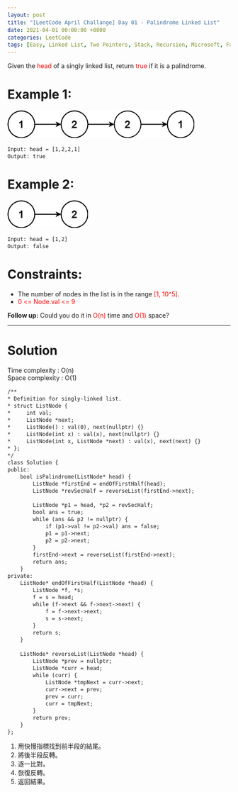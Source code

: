 ```yaml
---
layout: post
title: "[LeetCode April Challange] Day 01 - Palindrome Linked List"
date: 2021-04-01 00:00:00 +0800
categories: LeetCode
tags: [Easy, Linked List, Two Pointers, Stack, Recursion, Microsoft, Facebook, Amazon, Adobe, Capital One, Google, Oracle, Bloomberg, Uber, Snapchat, payTM, C++]
---
```

Given the <font color="red">head</font> of a singly linked list, return <font color="red">true</font> if it is a palindrome.

# Example 1:

![](https://github.com/nshawn4675/nshawn4675.github.io/blob/master/_pic/234_ex1.jpg?raw=true)

    Input: head = [1,2,2,1]
    Output: true

# Example 2:

![](https://github.com/nshawn4675/nshawn4675.github.io/blob/master/_pic/234_ex2.jpg?raw=true)

    Input: head = [1,2]
    Output: false
 

# Constraints:

- The number of nodes in the list is in the range <font color="red">[1, 10^5]</font>.
- <font color="red">0 <= Node.val <= 9</font>
 

**Follow up:** Could you do it in <font color="red">O(n)</font> time and <font color="red">O(1)</font> space?

______________________  

# Solution  

Time complexity : O(n)  
Space complexity : O(1)  

    /**
    * Definition for singly-linked list.
    * struct ListNode {
    *     int val;
    *     ListNode *next;
    *     ListNode() : val(0), next(nullptr) {}
    *     ListNode(int x) : val(x), next(nullptr) {}
    *     ListNode(int x, ListNode *next) : val(x), next(next) {}
    * };
    */
    class Solution {
    public:
        bool isPalindrome(ListNode* head) {
            ListNode *firstEnd = endOfFirstHalf(head);
            ListNode *revSecHalf = reverseList(firstEnd->next);
            
            ListNode *p1 = head, *p2 = revSecHalf;
            bool ans = true;
            while (ans && p2 != nullptr) {
                if (p1->val != p2->val) ans = false;
                p1 = p1->next;
                p2 = p2->next;
            }
            firstEnd->next = reverseList(firstEnd->next);
            return ans;
        }
    private:
        ListNode* endOfFirstHalf(ListNode *head) {
            ListNode *f, *s;
            f = s = head;
            while (f->next && f->next->next) {
                f = f->next->next;
                s = s->next;
            }
            return s;
        }
        
        ListNode* reverseList(ListNode *head) {
            ListNode *prev = nullptr;
            ListNode *curr = head;
            while (curr) {
                ListNode *tmpNext = curr->next;
                curr->next = prev;
                prev = curr;
                curr = tmpNext;
            }
            return prev;
        }
    };

1. 用快慢指標找到前半段的結尾。
2. 將後半段反轉。
3. 逐一比對。
4. 恢復反轉。
5. 返回結果。